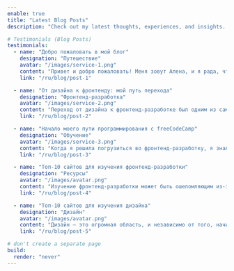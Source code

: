 ```yaml
---
enable: true
title: "Latest Blog Posts"
description: "Check out my latest thoughts, experiences, and insights. Here are some of my recent blog posts that I think you'll find interesting."

# Testimonials (Blog Posts)
testimonials:
  - name: "Добро пожаловать в мой блог"
    designation: "Путешествие"
    avatar: "/images/service-1.png"
    content: "Привет и добро пожаловать! Меня зовут Алена, и я рада, что вы заглянули в мой блог. Здесь я буду делиться своим опытом в дизайне и фронтенд-разработке."
    link: "/ru/blog/post-1"

  - name: "От дизайна к фронтенду: мой путь перехода"
    designation: "Фронтенд-разработка"
    avatar: "/images/service-2.png"
    content: "Переход от дизайна к фронтенд-разработке был одним из самых захватывающих и сложных опытов в моей карьере."
    link: "/ru/blog/post-2"

  - name: "Начало моего пути программирования с freeCodeCamp"
    designation: "Обучение"
    avatar: "/images/service-3.png"
    content: "Когда я решила погрузиться во фронтенд-разработку, я знала, что мне нужно место, которое могло бы направлять меня шаг за шагом, особенно как полного новичка."
    link: "/ru/blog/post-3"

  - name: "Топ-10 сайтов для изучения фронтенд-разработки"
    designation: "Ресурсы"
    avatar: "/images/avatar.png"
    content: "Изучение фронтенд-разработки может быть ошеломляющим из-за множества онлайн-ресурсов. Чтобы помочь вам выбрать правильную платформу, вот список из 10 сайтов, которые я рекомендую."
    link: "/ru/blog/post-4"

  - name: "Топ-10 сайтов для изучения дизайна"
    designation: "Дизайн"
    avatar: "/images/avatar.png"
    content: "Дизайн — это огромная область, и независимо от того, начинаете ли вы с UI/UX, графического дизайна или продуктового дизайна, есть множество платформ, которые помогут вам учиться и развиваться."
    link: "/ru/blog/post-5"

# don't create a separate page
build:
  render: "never"
---
```

